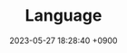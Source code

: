 ---
layout  : category
title   : Language
summary : 
date    : 2023-05-27 18:28:40 +0900
updated : 2023-05-27 20:55:09 +0900
tag     : language
toc     : true
public  : true
parent  : [[/index]]
latex   : false
---